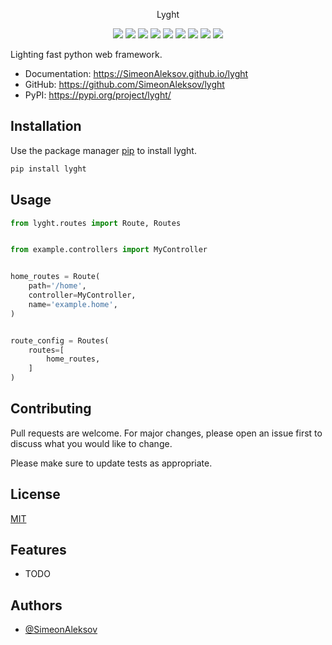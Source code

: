<p align="center">
  Lyght
</p>
<p align="center">
  <img src="https://img.shields.io/pypi/v/lyght?style=for-the-badge">
  <img src="https://img.shields.io/github/commit-activity/y/SimeonAleksov/lyght?style=for-the-badge">
  <img src="https://img.shields.io/pypi/dm/lyght?style=for-the-badge">
  <img src="https://img.shields.io/pypi/status/lyght?style=for-the-badge">
  <img src="https://img.shields.io/pypi/l/lyght?style=for-the-badge">
  <img src="https://img.shields.io/github/workflow/status/SimeonAleksov/lyght/dev%20workflow?style=for-the-badge">
  <img src="https://img.shields.io/github/issues/SimeonAleksov/lyght?style=for-the-badge">
  <img src="https://img.shields.io/github/issues-pr-closed/SimeonAleksov/lyght?style=for-the-badge">
  <img src="https://img.shields.io/codecov/c/github/SimeonAleksov/lyght?style=for-the-badge">
</p>



Lighting fast python web framework.


* Documentation: <https://SimeonAleksov.github.io/lyght>
* GitHub: <https://github.com/SimeonAleksov/lyght>
* PyPI: <https://pypi.org/project/lyght/>


## Installation

Use the package manager [pip](https://pip.pypa.io/en/stable/) to install lyght.

```bash
pip install lyght
```

## Usage

```python
from lyght.routes import Route, Routes


from example.controllers import MyController


home_routes = Route(
    path='/home',
    controller=MyController,
    name='example.home',
)


route_config = Routes(
    routes=[
        home_routes,
    ]
)

```

## Contributing
Pull requests are welcome. For major changes, please open an issue first to discuss what you would like to change.

Please make sure to update tests as appropriate.

## License
[MIT](https://choosealicense.com/licenses/mit/)



## Features

* TODO



## Authors

- [@SimeonAleksov](https://www.github.com/SimeonAleksov)
